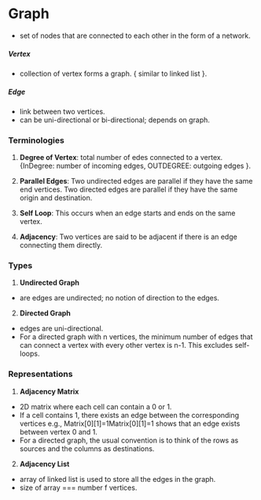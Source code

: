 # Graph

- set of nodes that are connected to each other in the form of a network.

##### Vertex

- collection of vertex forms a graph. { similar to linked list }.

##### Edge

- link between two vertices.
- can be uni-directional or bi-directional; depends on graph.

### Terminologies

1. **Degree of Vertex**: total number of edes connected to a vertex. {InDegree: number of incoming edges, OUTDEGREE:
   outgoing edges }.
2. **Parallel Edges**: Two undirected edges are parallel​ if they have the same end vertices. Two directed edges are parallel if they have the same origin and destination.

3. **Self Loop**: This occurs when an edge starts and ends on the same vertex.

4. **Adjacency**: Two vertices are said to be adjacent if there is an edge connecting them directly.

### Types

1. **Undirected Graph**

- are edges are undirected; no notion of direction to the edges.

2. **Directed Graph**

- edges are uni-directional.
- For a directed graph with n vertices, the minimum number of edges that can connect a vertex with every other vertex is n-1. This excludes self-loops.

### Representations

1. **Adjacency Matrix**

- 2D matrix where each cell can contain a 0 or 1.
- If a cell contains 1, there exists an edge between the corresponding vertices e.g., Matrix[0][1]=1Matrix[0][1]=1 shows that an edge exists between vertex 0 and 1.
- For a directed graph, the usual convention is to think of the rows as sources and the columns as destinations.

2. **Adjacency List**

- array of linked list is used to store all the edges in the graph.
- size of array === number f vertices.
